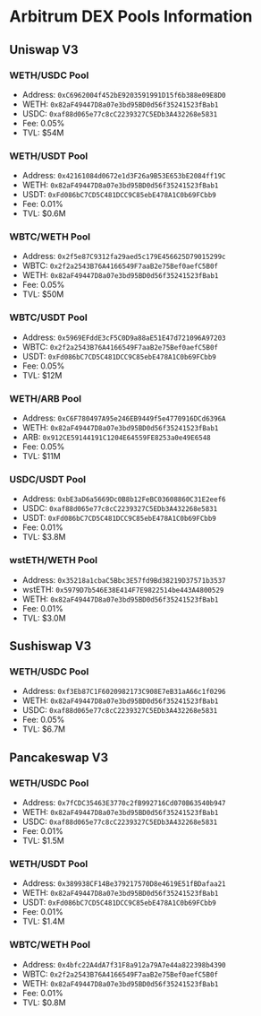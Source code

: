 # Arbitrum DEX Pools Information

## Uniswap V3

### WETH/USDC Pool
- Address: `0xC6962004f452bE9203591991D15f6b388e09E8D0`
- WETH: `0x82aF49447D8a07e3bd95BD0d56f35241523fBab1`
- USDC: `0xaf88d065e77c8cC2239327C5EDb3A432268e5831`
- Fee: 0.05%
- TVL: $54M

### WETH/USDT Pool
- Address: `0x42161084d0672e1d3F26a9B53E653bE2084ff19C`
- WETH: `0x82aF49447D8a07e3bd95BD0d56f35241523fBab1`
- USDT: `0xFd086bC7CD5C481DCC9C85ebE478A1C0b69FCbb9`
- Fee: 0.01%
- TVL: $0.6M

### WBTC/WETH Pool
- Address: `0x2f5e87C9312fa29aed5c179E456625D79015299c`
- WBTC: `0x2f2a2543B76A4166549F7aaB2e75Bef0aefC5B0f`
- WETH: `0x82aF49447D8a07e3bd95BD0d56f35241523fBab1`
- Fee: 0.05%
- TVL: $50M

### WBTC/USDT Pool
- Address: `0x5969EFddE3cF5C0D9a88aE51E47d721096A97203`
- WBTC: `0x2f2a2543B76A4166549F7aaB2e75Bef0aefC5B0f`
- USDT: `0xFd086bC7CD5C481DCC9C85ebE478A1C0b69FCbb9`
- Fee: 0.05%
- TVL: $12M

### WETH/ARB Pool
- Address: `0xC6F780497A95e246EB9449f5e4770916DCd6396A`
- WETH: `0x82aF49447D8a07e3bd95BD0d56f35241523fBab1`
- ARB: `0x912CE59144191C1204E64559FE8253a0e49E6548`
- Fee: 0.05%
- TVL: $11M

### USDC/USDT Pool
- Address: `0xbE3aD6a5669Dc0B8b12FeBC03608860C31E2eef6`
- USDC: `0xaf88d065e77c8cC2239327C5EDb3A432268e5831`
- USDT: `0xFd086bC7CD5C481DCC9C85ebE478A1C0b69FCbb9`
- Fee: 0.01%
- TVL: $3.8M

### wstETH/WETH Pool
- Address: `0x35218a1cbaC5Bbc3E57fd9Bd38219D37571b3537`
- wstETH: `0x5979D7b546E38E414F7E9822514be443A4800529`
- WETH: `0x82aF49447D8a07e3bd95BD0d56f35241523fBab1`
- Fee: 0.01%
- TVL: $3.0M

## Sushiswap V3

### WETH/USDC Pool
- Address: `0xf3Eb87C1F6020982173C908E7eB31aA66c1f0296`
- WETH: `0x82aF49447D8a07e3bd95BD0d56f35241523fBab1`
- USDC: `0xaf88d065e77c8cC2239327C5EDb3A432268e5831`
- Fee: 0.05%
- TVL: $6.7M

## Pancakeswap V3

### WETH/USDC Pool
- Address: `0x7fCDC35463E3770c2fB992716Cd070B63540b947`
- WETH: `0x82aF49447D8a07e3bd95BD0d56f35241523fBab1`
- USDC: `0xaf88d065e77c8cC2239327C5EDb3A432268e5831`
- Fee: 0.01%
- TVL: $1.5M

### WETH/USDT Pool
- Address: `0x389938CF14Be379217570D8e4619E51fBDafaa21`
- WETH: `0x82aF49447D8a07e3bd95BD0d56f35241523fBab1`
- USDT: `0xFd086bC7CD5C481DCC9C85ebE478A1C0b69FCbb9`
- Fee: 0.01%
- TVL: $1.4M

### WBTC/WETH Pool
- Address: `0x4bfc22A4dA7f31F8a912a79A7e44a822398b4390`
- WBTC: `0x2f2a2543B76A4166549F7aaB2e75Bef0aefC5B0f`
- WETH: `0x82aF49447D8a07e3bd95BD0d56f35241523fBab1`
- Fee: 0.01%
- TVL: $0.8M 